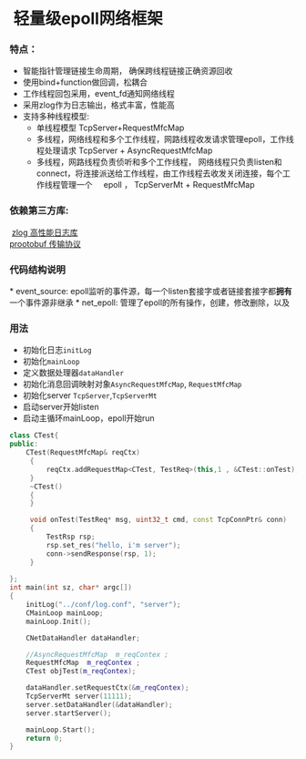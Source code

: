 #  轻量级epoll网络框架

### 特点：
* 智能指针管理链接生命周期， 确保跨线程链接正确资源回收
* 使用bind+function做回调，松耦合
* 工作线程回包采用，event_fd通知网络线程
* 采用zlog作为日志输出，格式丰富，性能高
* 支持多种线程模型:  
  * 单线程模型 TcpServer+RequestMfcMap  
  * 多线程，网络线程和多个工作线程，网路线程收发请求管理epoll，工作线程处理请求 TcpServer + AsyncRequestMfcMap  
  * 多线程，网路线程负责侦听和多个工作线程， 网络线程只负责listen和connect，将连接派送给工作线程，由工作线程去收发关闭连接，每个工作线程管理一个 
      epoll ， TcpServerMt + RequestMfcMap  
         
###  依赖第三方库:  
  [zlog 高性能日志库](https://github.com/HardySimpson/zlog)  
  [prootobuf 传输协议](https://github.com/google/protobuf)  
 
### 代码结构说明  
* event_source: epoll监听的事件源，每一个listen套接字或者链接套接字都**拥有**一个事件源非继承
* net_epoll: 管理了epoll的所有操作，创建，修改删除，以及
### 用法
* 初始化日志`initLog`
* 初始化`mainLoop`  
* 定义数据处理器`dataHandler`
* 初始化消息回调映射对象`AsyncRequestMfcMap`, `RequestMfcMap`
* 初始化server `TcpServer`,`TcpServerMt`
* 启动server开始listen
* 启动主循环mainLoop，epoll开始run
```C++
class CTest{
public:
    CTest(RequestMfcMap& reqCtx)
     {
         reqCtx.addRequestMap<CTest, TestReq>(this,1 , &CTest::onTest);
     }
     ~CTest()
     {
     }

     void onTest(TestReq* msg, uint32_t cmd, const TcpConnPtr& conn)
     {
         TestRsp rsp;
         rsp.set_res("hello, i'm server");
         conn->sendResponse(rsp, 1);
     }
     
};
int main(int sz, char* argc[])
{
    initLog("../conf/log.conf", "server");
    CMainLoop mainLoop;
    mainLoop.Init();

    CNetDataHandler dataHandler;

    //AsyncRequestMfcMap  m_reqContex ;
    RequestMfcMap  m_reqContex ;
    CTest objTest(m_reqContex);

    dataHandler.setRequestCtx(&m_reqContex);
    TcpServerMt server(11111);
    server.setDataHandler(&dataHandler);
    server.startServer();	

    mainLoop.Start();
    return 0;
}
```
